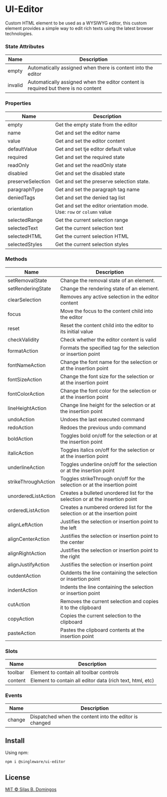 # UI-Editor

Custom HTML element to be used as a WYSIWYG editor, this custom element provides a simple way to edit rich texts using the latest browser technologies.

### State Attributes

| Name    | Description                                                                        |
| ------- | ---------------------------------------------------------------------------------- |
| empty   | Automatically assigned when there is content into the editor                       |
| invalid | Automatically assigned when the editor content is required but there is no content |

### Properties

| Name              | Description                                                           |
| ----------------- | --------------------------------------------------------------------- |
| empty             | Get the empty state from the editor                                   |
| name              | Get and set the editor name                                           |
| value             | Get and set the editor content                                        |
| defaultValue      | Get and set tje editor default value                                  |
| required          | Get and set the required state                                        |
| readOnly          | Get and set the readOnly state                                        |
| disabled          | Get and set the disabled state                                        |
| preserveSelection | Get and set the preserve selection state.                             |
| paragraphType     | Get and set the paragraph tag name                                    |
| deniedTags        | Get and set the denied tag list                                       |
| orientation       | Get and set the editor orientation mode. Use: `row` or `column` value |
| selectedRange     | Get the current selection range                                       |
| selectedText      | Get the current selection text                                        |
| selectedHTML      | Get the current selection HTML                                        |
| selectedStyles    | Get the current selection styles                                      |

### Methods

| Name                | Description                                                                   |
| ------------------- | ----------------------------------------------------------------------------- |
| setRemovalState     | Change the removal state of an element.                                       |
| setRenderingState   | Change the rendering state of an element.                                     |
| clearSelection      | Removes any active selection in the editor content                            |
| focus               | Move the focus to the content child into the editor                           |
| reset               | Reset the content child into the editor to its initial value                  |
| checkValidity       | Check whether the editor content is valid                                     |
| formatAction        | Formats the specified tag for the selection or insertion point                |
| fontNameAction      | Change the font name for the selection or at the insertion point              |
| fontSizeAction      | Change the font size for the selection or at the insertion point              |
| fontColorAction     | Change the font color for the selection or at the insertion point             |
| lineHeightAction    | Change line height for the selection or at the insertion point                |
| undoAction          | Undoes the last executed command                                              |
| redoAction          | Redoes the previous undo command                                              |
| boldAction          | Toggles bold on/off for the selection or at the insertion point               |
| italicAction        | Toggles italics on/off for the selection or at the insertion point            |
| underlineAction     | Toggles underline on/off for the selection or at the insertion point          |
| strikeThroughAction | Toggles strikeThrough on/off for the selection or at the insertion point      |
| unorderedListAction | Creates a bulleted unordered list for the selection or at the insertion point |
| orderedListAction   | Creates a numbered ordered list for the selection or at the insertion point   |
| alignLeftAction     | Justifies the selection or insertion point to the left                        |
| alignCenterAction   | Justifies the selection or insertion point to the center                      |
| alignRightAction    | Justifies the selection or insertion point to the right                       |
| alignJustifyAction  | Justifies the selection or insertion point                                    |
| outdentAction       | Outdents the line containing the selection or insertion point                 |
| indentAction        | Indents the line containing the selection or insertion point                  |
| cutAction           | Removes the current selection and copies it to the clipboard                  |
| copyAction          | Copies the current selection to the clipboard                                 |
| pasteAction         | Pastes the clipboard contents at the insertion point                          |

### Slots

| Name    | Description                                               |
| ------- | --------------------------------------------------------- |
| toolbar | Element to contain all toolbar controls                   |
| content | Element to contain all editor data (rich text, html, etc) |

### Events

| Name   | Description                                            |
| ------ | ------------------------------------------------------ |
| change | Dispatched when the content into the editor is changed |

## Install

Using npm:

```sh
npm i @singleware/ui-editor
```

## License

[MIT &copy; Silas B. Domingos](https://balmante.eti.br)
